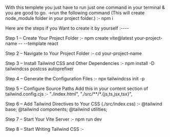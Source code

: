 With this templete you just have to run just one command in your terminal & you are good to go.
->run the following command (This will create node_module folder in your project folder.) :- 
npm i





Here are the steps if you Want to create it by yourself :----

Step 1 – Create Your Project Folder :- 
    npm create vite@latest your-project-name -- --template react

Step 2 – Navigate to Your Project Folder :- 
    cd your-project-name

Step 3 – Install Tailwind CSS and Other Dependencies :- 
    npm install -D tailwindcss postcss autoprefixer

Step 4 – Generate the Configuration Files :- 
    npx tailwindcss init -p

Step 5 – Configure Source Paths
    Add this in your content section of tailwind.config.cjs :- 
    "./index.html",
    "./src/**/*.{js,ts,jsx,tsx}",

Step 6 – Add Tailwind Directives to Your CSS (./src/index.css) :- 
    @tailwind base;
    @tailwind components;
    @tailwind utilities;

Step 7 – Start Your Vite Server :- 
    npm run dev

Step 8 – Start Writing Tailwind CSS :- 
